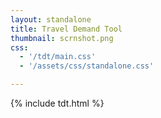 ```yaml
---
layout: standalone
title: Travel Demand Tool
thumbnail: scrnshot.png
css:
  - '/tdt/main.css'
  - '/assets/css/standalone.css'

---
```


{% include tdt.html %}

<script type="application/javascript" src="/bundles/tdt.js"></script>
